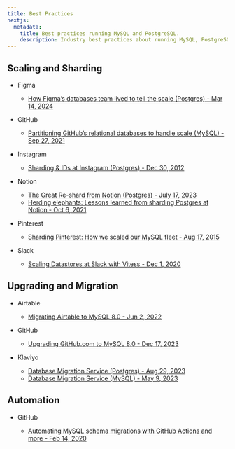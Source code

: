 ```yaml
---
title: Best Practices
nextjs:
  metadata:
    title: Best practices running MySQL and PostgreSQL.
    description: Industry best practices about running MySQL, PostgreSQL in production.
---
```


## Scaling and Sharding

- Figma

  - [How Figma’s databases team lived to tell the scale (Postgres) - Mar 14, 2024](https://www.figma.com/blog/how-figmas-databases-team-lived-to-tell-the-scale/)

- GitHub

  - [Partitioning GitHub’s relational databases to handle scale (MySQL) - Sep 27, 2021](https://github.blog/2021-09-27-partitioning-githubs-relational-databases-scale/)

- Instagram

  - [Sharding & IDs at Instagram (Postgres) - Dec 30, 2012](https://instagram-engineering.com/sharding-ids-at-instagram-1cf5a71e5a5c)

- Notion

  - [The Great Re-shard from Notion (Postgres) - July 17, 2023](https://www.notion.so/blog/the-great-re-shard)
  - [Herding elephants: Lessons learned from sharding Postgres at Notion - Oct 6, 2021](https://www.notion.so/blog/sharding-postgres-at-notion)

- Pinterest

  - [Sharding Pinterest: How we scaled our MySQL fleet - Aug 17, 2015](https://medium.com/pinterest-engineering/sharding-pinterest-how-we-scaled-our-mysql-fleet-3f341e96ca6f)

- Slack

  - [Scaling Datastores at Slack with Vitess - Dec 1, 2020](https://slack.engineering/scaling-datastores-at-slack-with-vitess/)

## Upgrading and Migration

- Airtable

  - [Migrating Airtable to MySQL 8.0 - Jun 2, 2022](https://medium.com/airtable-eng/migrating-airtable-to-mysql-8-0-809f0398a493)

- GitHub

  - [Upgrading GitHub.com to MySQL 8.0 - Dec 17, 2023](https://github.blog/2023-12-07-upgrading-github-com-to-mysql-8-0/)

- Klaviyo

  - [Database Migration Service (Postgres) - Aug 29, 2023](https://klaviyo.tech/database-migration-service-case-study-1-6f9dd49d5855)
  - [Database Migration Service (MySQL) - May 9, 2023](https://klaviyo.tech/database-migration-service-case-study-1-6f9dd49d5855)

## Automation

- GitHub

  - [Automating MySQL schema migrations with GitHub Actions and more - Feb 14, 2020](https://github.blog/2020-02-14-automating-mysql-schema-migrations-with-github-actions-and-more/)
